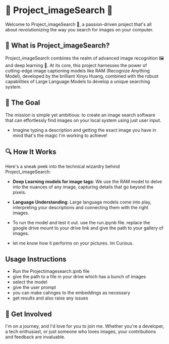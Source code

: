 # 🌟 Project_imageSearch 🌟

Welcome to Project_imageSearch 👀, a passion-driven project that's all about revolutionizing the way you search for images on your computer.

## 🚀 What is Project_imageSearch?

Project_imageSearch combines the realm of advanced image recognition 🖼️ and deep learning 🧠. 
At its core, this project harnesses the power of cutting-edge image captioning models like RAM (Recognize Anything Model), developed by the brilliant Xinyu Huang, combined with the robust capabilities of Large Language Models to develop a unique searching system.

## 🎯 The Goal

The mission is simple yet ambitious: to create an image search software that can effortlessly find images on your local system using just user input.
-  Imagine typing a description and getting the exact image you have in mind  that's the magic I'm working to achieve!

## 🔍 How It Works

Here's a sneak peek into the technical wizardry behind Project_imageSearch:

- **Deep Learning models for image tags**: We use the RAM model to delve into the nuances of any image, capturing details that go beyond the pixels.
- **Language Understanding**: Large language models come into play, interpreting your descriptions and connecting them with the right images.

- To run the model and test it out. use the run.ipynb file. replace the google drive mount to your drive link and give the path to your gallery of images.
- let me know how it performs on your pictures. Im Curious.

## Usage Instructions
- Run the Projectimagesearch.ipnb file
- give the path to a file in your drive which has a bunch of images
- select the model
- give the user prompt
- you can make cahnges to the embeddings as necessary
- get results and also raise any issues


## 🙌 Get Involved

I'm on a journey, and I'd love for you to join me. Whether you're a developer, a tech enthusiast, or just someone who loves images, your contributions and feedback are invaluable.

